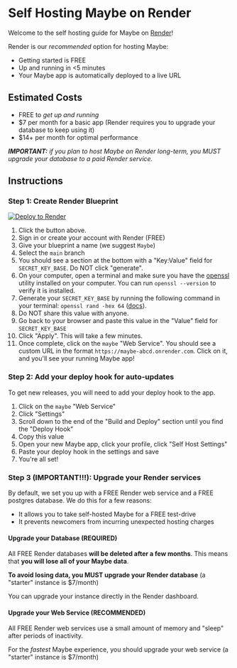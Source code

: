 # Self Hosting Maybe on Render

Welcome to the self hosting guide for Maybe on [Render](https://render.com/)!

Render is our _recommended_ option for hosting Maybe:

- Getting started is FREE
- Up and running in <5 minutes
- Your Maybe app is automatically deployed to a live URL

## Estimated Costs

- FREE to _get up and running_
- $7 per month for a basic app (Render requires you to upgrade your database to keep using it)
- $14+ per month for optimal performance

_**IMPORTANT:** if you plan to host Maybe on Render long-term, you MUST upgrade your database to a paid Render service._

## Instructions

### Step 1: Create Render Blueprint

<a href="https://render.com/deploy?repo=https://github.com/maybe-finance/maybe">
<img src="https://render.com/images/deploy-to-render-button.svg" alt="Deploy to Render" />
</a>

1. Click the button above.
2. Sign in or create your account with Render (FREE)
3. Give your blueprint a name (we suggest `Maybe`)
4. Select the `main` branch
5. You should see a section at the bottom with a "Key:Value" field for `SECRET_KEY_BASE`. Do NOT click "generate".
6. On your computer, open a terminal and make sure you have the [openssl](https://github.com/openssl/openssl) utility installed on your computer. You can run `openssl --version` to verify it is installed.
7. Generate your `SECRET_KEY_BASE` by running the following command in your terminal: `openssl rand -hex 64` ([docs](https://www.openssl.org/docs/man1.1.1/man1/rand.html)).
8. Do NOT share this value with anyone.
9. Go back to your browser and paste this value in the "Value" field for `SECRET_KEY_BASE`
10. Click "Apply". This will take a few minutes.
11. Once complete, click on the `maybe` "Web Service". You should see a custom URL in the format `https://maybe-abcd.onrender.com`. Click on it, and you'll see your running Maybe app!

### Step 2: Add your deploy hook for auto-updates

To get new releases, you will need to add your deploy hook to the app.

1. Click on the `maybe` "Web Service"
2. Click "Settings"
3. Scroll down to the end of the "Build and Deploy" section until you find the "Deploy Hook"
4. Copy this value
5. Open your new Maybe app, click your profile, click "Self Host Settings"
6. Paste your deploy hook in the settings and save
7. You're all set!

### Step 3 (IMPORTANT!!!): Upgrade your Render services

By default, we set you up with a FREE Render web service and a FREE postgres database. We do this for a few reasons:

- It allows you to take self-hosted Maybe for a FREE test-drive
- It prevents newcomers from incurring unexpected hosting charges

#### Upgrade your Database (REQUIRED)

All FREE Render databases **will be deleted after a few months**. This means that **you will lose all of your Maybe data**.

**To avoid losing data, you MUST upgrade your Render database** (a "starter" instance is $7/month)

You can upgrade your instance directly in the Render dashboard.

#### Upgrade your Web Service (RECOMMENDED)

All FREE Render web services use a small amount of memory and "sleep" after periods of inactivity.

For the _fastest_ Maybe experience, you should upgrade your web service (a "starter" instance is $7/month)
